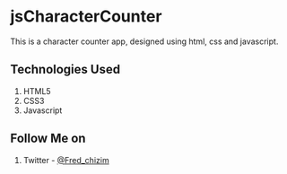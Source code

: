 # jsCharacterCounter

This is a character counter app, designed using html, css and javascript.

## Technologies Used

1. HTML5
2. CSS3
3. Javascript

## Follow Me on

1. Twitter - [@Fred_chizim](https://www.twitter.com/Fred_chizim "Fred on Twitter")
